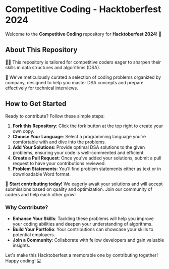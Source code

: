 # Competitive Coding - Hacktoberfest 2024

Welcome to the **Competitive Coding** repository for **Hacktoberfest 2024**! 🎉

## About This Repository

👩‍💻 This repository is tailored for competitive coders eager to sharpen their skills in data structures and algorithms (DSA). 

📃 We've meticulously curated a selection of coding problems organized by company, designed to help you master DSA concepts and prepare effectively for technical interviews.

## How to Get Started

Ready to contribute? Follow these simple steps:

1. **Fork this Repository**: Click the fork button at the top right to create your own copy.
2. **Choose Your Language**: Select a programming language you’re comfortable with and dive into the problems.
3. **Add Your Solutions**: Provide optimal DSA solutions to the given problems, ensuring your code is well-commented and efficient.
4. **Create a Pull Request**: Once you’ve added your solutions, submit a pull request to have your contributions reviewed.
5. **Problem Statements**: You’ll find problem statements either as text or in downloadable Word format.

🚀 **Start contributing today!** We eagerly await your solutions and will accept submissions based on quality and optimization. Join our community of coders and help each other grow!

### Why Contribute?

- **Enhance Your Skills**: Tackling these problems will help you improve your coding abilities and deepen your understanding of algorithms.
- **Build Your Portfolio**: Your contributions can showcase your skills to potential employers.
- **Join a Community**: Collaborate with fellow developers and gain valuable insights.

Let's make this Hacktoberfest a memorable one by contributing together! Happy coding! 💻
